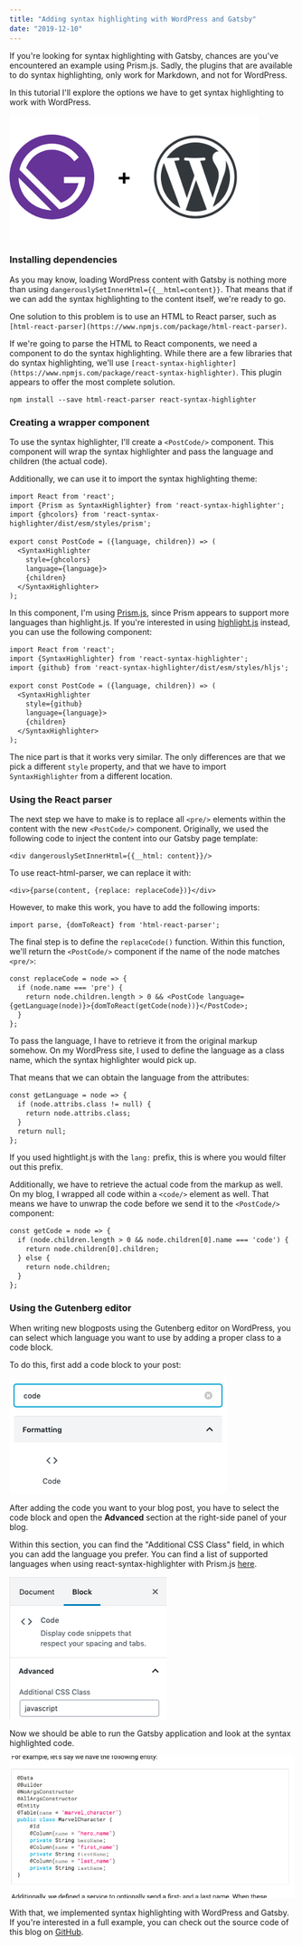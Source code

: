 ```yaml
---
title: "Adding syntax highlighting with WordPress and Gatsby"
date: "2019-12-10"
---
```


If you're looking for syntax highlighting with Gatsby, chances are you've encountered an example using Prism.js. Sadly, the plugins that are available to do syntax highlighting, only work for Markdown, and not for WordPress.

In this tutorial I'll explore the options we have to get syntax highlighting to work with WordPress.

![Gatsby + WordPress](images/gatsby-wordpress.png)

### Installing dependencies

As you may know, loading WordPress content with Gatsby is nothing more than using `dangerouslySetInnerHtml={{__html=content}}`. That means that if we can add the syntax highlighting to the content itself, we're ready to go.

One solution to this problem is to use an HTML to React parser, such as `[html-react-parser](https://www.npmjs.com/package/html-react-parser)`.

If we're going to parse the HTML to React components, we need a component to do the syntax highlighting. While there are a few libraries that do syntax highlighting, we'll use `[react-syntax-highlighter](https://www.npmjs.com/package/react-syntax-highlighter)`. This plugin appears to offer the most complete solution.

```
npm install --save html-react-parser react-syntax-highlighter
```

### Creating a wrapper component

To use the syntax highlighter, I'll create a `<PostCode/>` component. This component will wrap the syntax highlighter and pass the language and children (the actual code).

Additionally, we can use it to import the syntax highlighting theme:

```
import React from 'react';
import {Prism as SyntaxHighlighter} from 'react-syntax-highlighter';
import {ghcolors} from 'react-syntax-highlighter/dist/esm/styles/prism';

export const PostCode = ({language, children}) => (
  <SyntaxHighlighter
    style={ghcolors}
    language={language}>
    {children}
  </SyntaxHighlighter>
);
```

In this component, I'm using [Prism.js](https://prismjs.com/), since Prism appears to support more languages than highlight.js. If you're interested in using [highlight.js](https://highlightjs.org/) instead, you can use the following component:

```
import React from 'react';
import {SyntaxHighlighter} from 'react-syntax-highlighter';
import {github} from 'react-syntax-highlighter/dist/esm/styles/hljs';

export const PostCode = ({language, children}) => (
  <SyntaxHighlighter
    style={github}
    language={language}>
    {children}
  </SyntaxHighlighter>
);
```

The nice part is that it works very similar. The only differences are that we pick a different `style` property, and that we have to import `SyntaxHighlighter` from a different location.

### Using the React parser

The next step we have to make is to replace all `<pre/>` elements within the content with the new `<PostCode/>` component. Originally, we used the following code to inject the content into our Gatsby page template:

```
<div dangerouslySetInnerHtml={{__html: content}}/>
```

To use react-html-parser, we can replace it with:

```
<div>{parse(content, {replace: replaceCode})}</div>
```

However, to make this work, you have to add the following imports:

```
import parse, {domToReact} from 'html-react-parser';
```

The final step is to define the `replaceCode()` function. Within this function, we'll return the `<PostCode/>` component if the name of the node matches `<pre/>`:

```
const replaceCode = node => {
  if (node.name === 'pre') {
    return node.children.length > 0 && <PostCode language={getLanguage(node)}>{domToReact(getCode(node))}</PostCode>;
  }
};
```

To pass the language, I have to retrieve it from the original markup somehow. On my WordPress site, I used to define the language as a class name, which the syntax highlighter would pick up.

That means that we can obtain the language from the attributes:

```
const getLanguage = node => {
  if (node.attribs.class != null) {
    return node.attribs.class;
  }
  return null;
};
```

If you used hightlight.js with the `lang:` prefix, this is where you would filter out this prefix.

Additionally, we have to retrieve the actual code from the markup as well. On my blog, I wrapped all code within a `<code/>` element as well. That means we have to unwrap the code before we send it to the `<PostCode/>` component:

```
const getCode = node => {
  if (node.children.length > 0 && node.children[0].name === 'code') {
    return node.children[0].children;
  } else {
    return node.children;
  }
};
```

### Using the Gutenberg editor

When writing new blogposts using the Gutenberg editor on WordPress, you can select which language you want to use by adding a proper class to a code block.

To do this, first add a code block to your post:

![Screenshot of adding a code block to WordPress](images/Screenshot-2019-09-06-10.10.10.png)

After adding the code you want to your blog post, you have to select the code block and open the **Advanced** section at the right-side panel of your blog.

Within this section, you can find the "Additional CSS Class" field, in which you can add the language you prefer. You can find a list of supported languages when using react-syntax-highlighter with Prism.js [here](https://github.com/conorhastings/react-syntax-highlighter/blob/HEAD/AVAILABLE_LANGUAGES_PRISM.MD).

![Screenshot of the advanced section within the block pane.](images/Screenshot-2019-09-06-10.12.52.png)

Now we should be able to run the Gatsby application and look at the syntax highlighted code.

![Screenshot of syntax highlighted code](images/Screenshot-2019-09-05-14.06.26.png)

With that, we implemented syntax highlighting with WordPress and Gatsby. If you're interested in a full example, you can check out the source code of this blog on [GitHub](https://github.com/g00glen00b/gatsby-blog).
